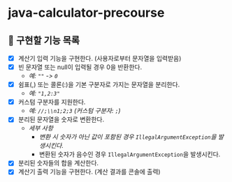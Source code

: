 # java-calculator-precourse

## 🎯 구현할 기능 목록

- [X]  계산기 입력 기능을 구현한다. (사용자로부터 문자열을 입력받음)
- [X]  빈 문자열 또는 null이 입력될 경우 0을 반환한다.
    - *예: `""` -> `0`*
- [X]  쉼표(,) 또는 콜론(:)을 기본 구분자로 가지는 문자열을 분리한다.
    - *예: `"1,2:3"`*
- [X]  커스텀 구분자를 지원한다.
    - *예: `//;\\n1;2;3` (커스텀 구분자: `;`)*
- [X]  분리된 문자열을 숫자로 변환한다.
    - *세부 사항*
        - *변환 시 숫자가 아닌 값이 포함된 경우 `IllegalArgumentException`을 발생시킨다.*
        - 변환된 숫자가 음수인 경우 `IllegalArgumentException`을 발생시킨다.
- [X]  분리된 숫자들의 합을 계산한다.
- [X]  계산기 출력 기능을 구현한다. (계산 결과를 콘솔에 출력)